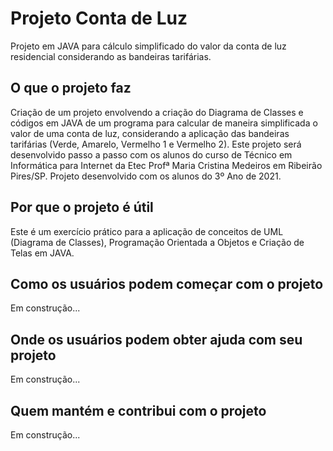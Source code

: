 # Projeto Conta de Luz
Projeto em JAVA para cálculo simplificado do valor da conta de luz residencial considerando as bandeiras tarifárias.

## O que o projeto faz
Criação de um projeto envolvendo a criação do Diagrama de Classes e códigos em JAVA de um programa para calcular de maneira simplificada o valor de uma conta de luz, considerando a aplicação das bandeiras tarifárias (Verde, Amarelo, Vermelho 1 e Vermelho 2). Este projeto será desenvolvido passo a passo com os alunos do curso de Técnico em Informática para Internet da Etec Profª Maria Cristina Medeiros em Ribeirão Pires/SP. Projeto desenvolvido com os alunos do 3º Ano de 2021.

## Por que o projeto é útil
Este é um exercício prático para a aplicação de conceitos de UML (Diagrama de Classes), Programação Orientada a Objetos e Criação de Telas em JAVA.

## Como os usuários podem começar com o projeto
Em construção...

## Onde os usuários podem obter ajuda com seu projeto
Em construção...

## Quem mantém e contribui com o projeto
Em construção...
